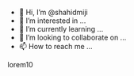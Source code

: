 - 👋 Hi, I’m @shahidmiji
- 👀 I’m interested in ...
- 🌱 I’m currently learning ...
- 💞️ I’m looking to collaborate on ...
- 📫 How to reach me ...

<!---
shahidmiji/shahidmiji is a ✨ special ✨ repository because its `README.md` (this file) appears on your GitHub profile.
You can click the Preview link to take a look at your changes.
--->
lorem10
